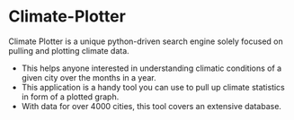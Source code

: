 # Climate-Plotter

Climate Plotter is a unique python-driven search engine solely focused on pulling and plotting climate data.

 - This helps anyone interested in understanding climatic conditions of a given city over the months in a year.
 - This application is a handy tool you can use to pull up climate statistics in form of a plotted graph.
 - With data for over 4000 cities, this tool covers an extensive database.
